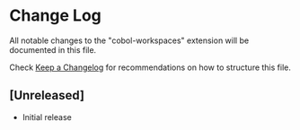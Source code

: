 # Change Log
All notable changes to the "cobol-workspaces" extension will be documented in this file.

Check [Keep a Changelog](http://keepachangelog.com/) for recommendations on how to structure this file.

## [Unreleased]
- Initial release